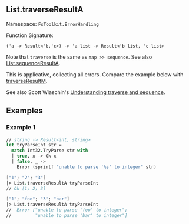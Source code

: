## List.traverseResultA

Namespace: `FsToolkit.ErrorHandling`

Function Signature:

```
('a -> Result<'b,'c>) -> 'a list -> Result<'b list, 'c list>
```

Note that `traverse` is the same as `map >> sequence`. See also [List.sequenceResultA](sequenceResultA.md).

This is applicative, collecting all errors. Compare the example below with [traverseResultM](traverseResultM.md).

See also Scott Wlaschin's [Understanding traverse and sequence](https://fsharpforfunandprofit.com/posts/elevated-world-4/).

## Examples

### Example 1

```fsharp
// string -> Result<int, string>
let tryParseInt str =
  match Int32.TryParse str with
  | true, x -> Ok x
  | false, _ -> 
    Error (sprintf "unable to parse '%s' to integer" str)

["1"; "2"; "3"]
|> List.traverseResultA tryParseInt
// Ok [1; 2; 3]

["1"; "foo"; "3"; "bar"]
|> List.traverseResultA tryParseInt
//  Error ["unable to parse 'foo' to integer";
//         "unable to parse 'bar' to integer"]
```
